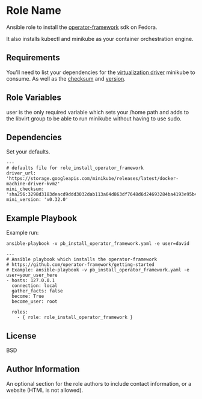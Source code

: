 Role Name
=========

Ansible role to install the [operator-framework](https://github.com/operator-framework/getting-started) sdk on Fedora.

It also installs kubectl and minikube as your container orchestration engine.

Requirements
------------

You'll need to list your dependencies for the [virtualization driver](https://github.com/kubernetes/minikube/blob/master/docs/drivers.md) minikube to consume. As well as the [checksum](https://github.com/kubernetes/minikube/releases) and [version](https://github.com/kubernetes/minikube/releases). 

Role Variables
--------------
user is the only required variable which sets your /home path and adds to the libvirt group to be able to run minikube without having to use sudo.

Dependencies
------------

Set your defaults.

    ---
    # defaults file for role_install_operator_framework
    driver_url: 'https://storage.googleapis.com/minikube/releases/latest/docker-machine-driver-kvm2'
    mini_checksum: 'sha256:3298d3183deacd9ddd3032dab113a64d863df7648d6d24693284ba4193e95b49'
    mini_version: 'v0.32.0'

Example Playbook
----------------

Example run:
```
ansible-playbook -v pb_install_operator_framework.yaml -e user=david
```

    ---
    # Ansible playbook which installs the operator-framework
    # https://github.com/operator-framework/getting-started
    # Example: ansible-playbook -v pb_install_operator_framework.yaml -e user=your_user_here
    - hosts: 127.0.0.1
      connection: local
      gather_facts: false
      become: True
      become_user: root
    
      roles:
        - { role: role_install_operator_framework }

License
-------

BSD

Author Information
------------------

An optional section for the role authors to include contact information, or a website (HTML is not allowed).
